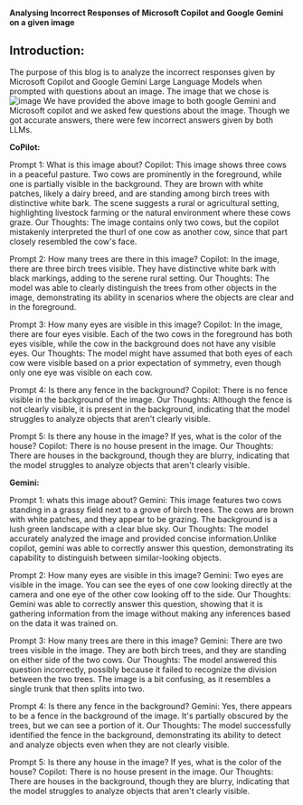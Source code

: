#### Analysing Incorrect Responses of Microsoft Copilot and Google Gemini on a given image

## Introduction:
The purpose of this blog is to analyze the incorrect responses given by Microsoft Copilot and Google Gemini Large Language Models when prompted with questions about an image.
The image that we chose is
![image](https://github.com/user-attachments/assets/a6c9e41c-f803-43e3-83ff-f3a6f5458ce7)
We have provided the above image to both google Gemini and Microsoft copilot and we asked few questions about the image. Though we got accurate answers, there were few incorrect answers given by both LLMs.

**CoPilot:**

Prompt 1: What is this image about? Copilot: This image shows three cows in a peaceful pasture. Two cows are prominently in the foreground, while one is partially visible in the background. They are brown with white patches, likely a dairy breed, and are standing among birch trees with distinctive white bark. The scene suggests a rural or agricultural setting, highlighting livestock farming or the natural environment where these cows graze. Our Thoughts: The image contains only two cows, but the copilot mistakenly interpreted the thurl of one cow as another cow, since that part closely resembled the cow's face.

Prompt 2: How many trees are there in this image? Copilot: In the image, there are three birch trees visible. They have distinctive white bark with black markings, adding to the serene rural setting. Our Thoughts: The model was able to clearly distinguish the trees from other objects in the image, demonstrating its ability in scenarios where the objects are clear and in the foreground.

Prompt 3: How many eyes are visible in this image? Copilot: In the image, there are four eyes visible. Each of the two cows in the foreground has both eyes visible, while the cow in the background does not have any visible eyes. Our Thoughts: The model might have assumed that both eyes of each cow were visible based on a prior expectation of symmetry, even though only one eye was visible on each cow.

Prompt 4: Is there any fence in the background?
Copilot: There is no fence visible in the background of the image.
Our Thoughts: Although the fence is not clearly visible, it is present in the background, indicating that the model struggles to analyze objects that aren't clearly visible.

Prompt 5: Is there any house in the image? If yes, what is the color of the house?
Copilot: There is no house present in the image.
Our Thoughts: There are houses in the background, though they are blurry, indicating that the model struggles to analyze objects that aren't clearly visible.


**Gemini:**

Prompt 1: whats this image about?
Gemini: This image features two cows standing in a grassy field next to a grove of birch trees. The cows are brown with white patches, and they appear to be grazing. The background is a lush green landscape with a clear blue sky.
Our Thoughts: The model accurately analyzed the image and provided concise information.Unlike copilot, gemini was able to correctly answer this question, demonstrating its capability to distinguish between similar-looking objects.

Prompt 2: How many eyes are visible in this image?
Gemini: Two eyes are visible in the image. You can see the eyes of one cow looking directly at the camera and one eye of the other cow looking off to the side.
Our Thoughts:  Gemini was able to correctly answer this question, showing that it is gathering information from the image without making any inferences based on the data it was trained on.

Prompt 3: How many trees are there in this image?
Gemini: There are two trees visible in the image. They are both birch trees, and they are standing on either side of the two cows.
Our Thoughts: The model answered this question incorrectly, possibly because it failed to recognize the division between the two trees. The image is a bit confusing, as it resembles a single trunk that then splits into two.

Prompt 4: Is there any fence in the background?
Gemini: Yes, there appears to be a fence in the background of the image. It's partially obscured by the trees, but we can see a portion of it.
Our Thoughts: The model successfully identified the fence in the background, demonstrating its ability to detect and analyze objects even when they are not clearly visible.

Prompt 5: Is there any house in the image? If yes, what is the color of the house?
Copilot: There is no house present in the image.
Our Thoughts: There are houses in the background, though they are blurry, indicating that the model struggles to analyze objects that aren't clearly visible.




